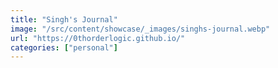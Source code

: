 ```yaml
---
title: "Singh's Journal"
image: "/src/content/showcase/_images/singhs-journal.webp"
url: "https://0thorderlogic.github.io/"
categories: ["personal"]
---
```


